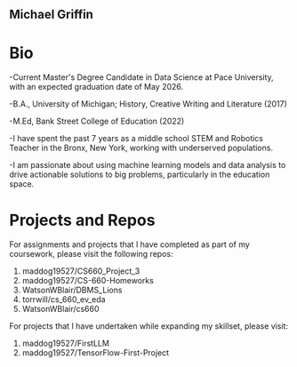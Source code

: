 ## Michael Griffin

# Bio
-Current Master's Degree Candidate in Data Science at Pace University, with an expected graduation date of May 2026. 

-B.A., University of Michigan; History, Creative Writing and Literature (2017)

-M.Ed, Bank Street College of Education (2022)

-I have spent the past 7 years as a middle school STEM and Robotics Teacher in the Bronx, New York, working with underserved populations. 

-I am passionate about using machine learning models and data analysis to drive actionable solutions to big problems, particularly in the education space.

# Projects and Repos

For assignments and projects that I have completed as part of my coursework, please visit the following repos:
1. maddog19527/CS660_Project_3
2. maddog19527/CS-660-Homeworks
3. WatsonWBlair/DBMS_Lions
4. torrwill/cs_660_ev_eda
5. WatsonWBlair/cs660

For projects that I have undertaken while expanding my skillset, please visit:
1. maddog19527/FirstLLM
2. maddog19527/TensorFlow-First-Project

<!---
maddog19527/maddog19527 is a ✨ special ✨ repository because its `README.md` (this file) appears on your GitHub profile.
You can click the Preview link to take a look at your changes.
--->
